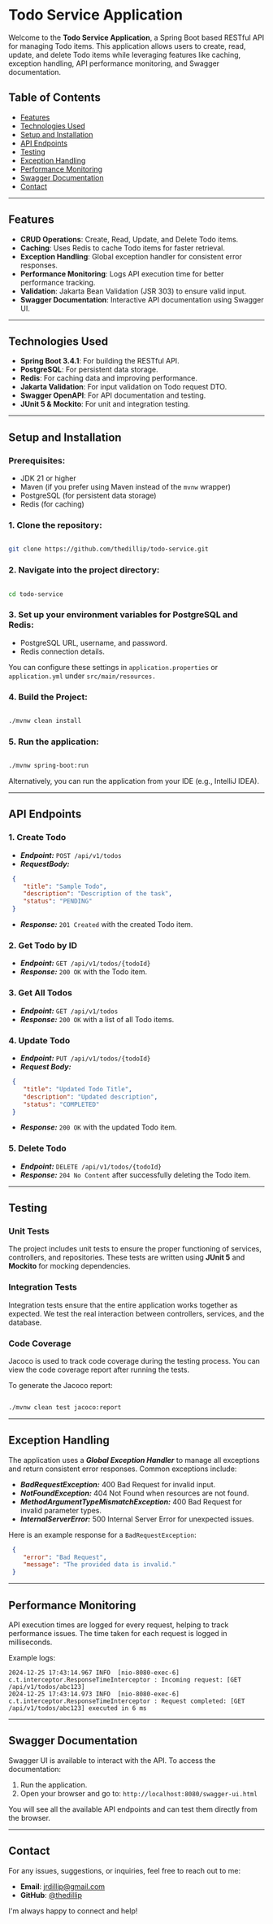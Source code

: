 # Todo Service Application

Welcome to the **Todo Service Application**, a Spring Boot based RESTful API for managing Todo items. This application allows users to create, read, update, and delete Todo items while leveraging features like caching, exception handling, API performance monitoring, and Swagger documentation.

## Table of Contents
- [Features](#features)
- [Technologies Used](#technologies-used)
- [Setup and Installation](#setup-and-installation)
- [API Endpoints](#api-endpoints)
- [Testing](#testing)
- [Exception Handling](#exception-handling)
- [Performance Monitoring](#performance-monitoring)
- [Swagger Documentation](#swagger-documentation)
- [Contact](#contact)

---

## Features
- **CRUD Operations**: Create, Read, Update, and Delete Todo items.
- **Caching**: Uses Redis to cache Todo items for faster retrieval.
- **Exception Handling**: Global exception handler for consistent error responses.
- **Performance Monitoring**: Logs API execution time for better performance tracking.
- **Validation**: Jakarta Bean Validation (JSR 303) to ensure valid input.
- **Swagger Documentation**: Interactive API documentation using Swagger UI.

---

## Technologies Used
- **Spring Boot 3.4.1**: For building the RESTful API.
- **PostgreSQL**: For persistent data storage.
- **Redis**: For caching data and improving performance.
- **Jakarta Validation**: For input validation on Todo request DTO.
- **Swagger OpenAPI**: For API documentation and testing.
- **JUnit 5 & Mockito**: For unit and integration testing.

---

## Setup and Installation

### Prerequisites:
- JDK 21 or higher
- Maven (if you prefer using Maven instead of the `mvnw` wrapper)
- PostgreSQL (for persistent data storage)
- Redis (for caching)

### 1. Clone the repository:
```bash

git clone https://github.com/thedillip/todo-service.git 
```
### 2. Navigate into the project directory:
```bash

cd todo-service
```
### 3. Set up your environment variables for PostgreSQL and Redis:

- PostgreSQL URL, username, and password.
- Redis connection details.

You can configure these settings in ``` application.properties ``` or ``` application.yml ``` under ``` src/main/resources. ```

### 4. Build the Project:
```bash

./mvnw clean install
```
### 5. Run the application:
```bash

./mvnw spring-boot:run
```
Alternatively, you can run the application from your IDE (e.g., IntelliJ IDEA).

---

## API Endpoints

### 1. Create Todo

- ***Endpoint:*** ``` POST /api/v1/todos ```
- ***RequestBody:***
```json
 {
    "title": "Sample Todo",
    "description": "Description of the task",
    "status": "PENDING"
 }
```
- ***Response:*** ``` 201 Created ``` with the created Todo item.

### 2. Get Todo by ID

- ***Endpoint:*** ``` GET /api/v1/todos/{todoId} ```
- ***Response:*** ``` 200 OK ``` with the Todo item.

### 3. Get All Todos

- ***Endpoint:*** ``` GET /api/v1/todos ```
- ***Response:*** ``` 200 OK ``` with a list of all Todo items.

### 4. Update Todo
- ***Endpoint:*** ``` PUT /api/v1/todos/{todoId} ```
- ***Request Body:***

```json
 {
    "title": "Updated Todo Title",
    "description": "Updated description",
    "status": "COMPLETED"
 }
```
- ***Response:*** ``` 200 OK ``` with the updated Todo item.

### 5. Delete Todo
- ***Endpoint:*** ``` DELETE /api/v1/todos/{todoId} ```
- ***Response:*** ``` 204 No Content ``` after successfully deleting the Todo item.

---

## Testing

### Unit Tests
The project includes unit tests to ensure the proper functioning of services, controllers, and repositories. These tests are written using **JUnit 5** and **Mockito** for mocking dependencies.

### Integration Tests
Integration tests ensure that the entire application works together as expected. We test the real interaction between controllers, services, and the database.

### Code Coverage
Jacoco is used to track code coverage during the testing process. You can view the code coverage report after running the tests.

To generate the Jacoco report:
```bash

./mvnw clean test jacoco:report
```

---

## Exception Handling
The application uses a ***Global Exception Handler*** to manage all exceptions and return consistent error responses. Common exceptions include:

- ***BadRequestException:*** 400 Bad Request for invalid input.
- ***NotFoundException:*** 404 Not Found when resources are not found.
- ***MethodArgumentTypeMismatchException:*** 400 Bad Request for invalid parameter types.
- ***InternalServerError:*** 500 Internal Server Error for unexpected issues.

Here is an example response for a ``` BadRequestException ```:

```json
 {
    "error": "Bad Request",
    "message": "The provided data is invalid."
 }
```

---

## Performance Monitoring
API execution times are logged for every request, helping to track performance issues. The time taken for each request is logged in milliseconds.

Example logs:

```text
2024-12-25 17:43:14.967 INFO  [nio-8080-exec-6] c.t.interceptor.ResponseTimeInterceptor : Incoming request: [GET /api/v1/todos/abc123]
2024-12-25 17:43:14.973 INFO  [nio-8080-exec-6] c.t.interceptor.ResponseTimeInterceptor : Request completed: [GET /api/v1/todos/abc123] executed in 6 ms
```

---

## Swagger Documentation
Swagger UI is available to interact with the API. To access the documentation:

1. Run the application.
2. Open your browser and go to: ``` http://localhost:8080/swagger-ui.html ```

You will see all the available API endpoints and can test them directly from the browser.

---

## Contact

For any issues, suggestions, or inquiries, feel free to reach out to me:

- **Email**: [jrdillip@gmail.com](mailto:jrdillip@gmail.com)
- **GitHub**: [@thedillip](https://github.com/thedillip)

I'm always happy to connect and help!



